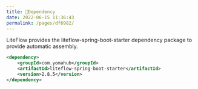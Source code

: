 ```yaml
---
title: 🧬Dependency
date: 2022-06-15 11:36:43
permalink: /pages/df6982/
---
```


LiteFlow provides the liteflow-spring-boot-starter dependency package to provide automatic assembly.

```xml
<dependency>
    <groupId>com.yomahub</groupId>
    <artifactId>liteflow-spring-boot-starter</artifactId>
    <version>2.8.5</version>
</dependency>
```
